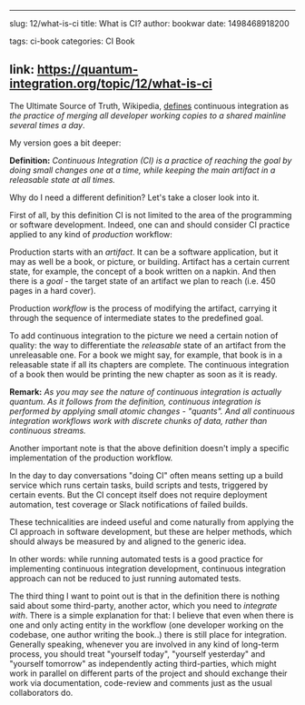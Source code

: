 
---
slug: 12/what-is-ci
title: What is CI?
author: bookwar
date: 1498468918200

tags: ci-book
categories: CI Book

link: https://quantum-integration.org/topic/12/what-is-ci
---

The Ultimate Source of Truth, Wikipedia, [defines](https://en.wikipedia.org/wiki/Continuous_integration) continuous integration as *the practice of merging all developer working copies to a shared mainline several times a day*.

My version goes a bit deeper:

**Definition:** *Continuous Integration (*CI*) is a practice of reaching the goal by doing small changes one at a time, while keeping the main artifact in a releasable state at all times.*

Why do I need a different definition? Let's take a closer look into it.

First of all, by this definition CI is not limited to the area of the programming or software development. Indeed, one can and should consider CI practice applied to any kind of *production* workflow:

Production starts with an *artifact*. It can be a software application, but it may as well be a book, or picture, or building. Artifact has a certain current state, for example, the concept of a book written on a napkin. And then there is a *goal* - the target state of an artifact we plan to reach (i.e. 450 pages in a hard cover).

Production *workflow* is the process of modifying the artifact, carrying it through the sequence of intermediate states to the predefined goal.

To add continuous integration to the picture we need a certain notion of quality: the way to differentiate the *releasable* state of an artifact from the unreleasable one. For a book we might say, for example, that book is in a releasable state if all its chapters are complete. The continuous integration of a book then would be printing the new chapter as soon as it is ready.

**Remark:** *As you may see the nature of continuous integration is actually quantum. As it follows from the definition, continuous integration is performed by applying small atomic changes - "quants". And all continuous integration workflows work with discrete chunks of data, rather than continuous streams.*

Another important note is that the above definition doesn't imply a specific implementation of the production workflow.

In the day to day conversations "doing CI" often means setting up a build service which runs certain tasks, build scripts and tests, triggered by certain events. But the CI concept itself does not require deployment automation, test coverage or Slack notifications of failed builds.

These technicalities are indeed useful and come naturally from applying the CI approach in software development, but these are helper methods, which should always be measured by and aligned to the generic idea.

In other words: while running automated tests is a good practice for implementing continuous integration development, continuous integration approach can not be reduced to just running automated tests.

The third thing I want to point out is that in the definition there is nothing said about some third-party, another actor, which you need to *integrate with*. There is a simple explanation for that: I believe that even when there is one and only acting entity in the workflow (one developer working on the codebase, one author writing the book..) there is still place for integration. Generally speaking, whenever you are involved in any kind of long-term process, you should treat "yourself today", "yourself yesterday" and "yourself tomorrow" as independently acting third-parties, which might work in parallel on different parts of the project and should exchange their work via documentation, code-review and comments just as the usual collaborators do.

